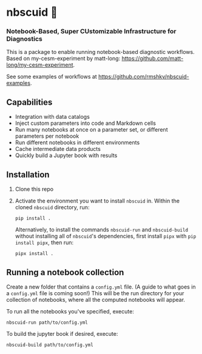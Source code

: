 # nbscuid 🦑

### Notebook-Based, Super CUstomizable Infrastructure for Diagnostics

This is a package to enable running notebook-based diagnostic workflows. Based on my-cesm-experiment by matt-long: https://github.com/matt-long/my-cesm-experiment. 

See some examples of workflows at https://github.com/rmshkv/nbscuid-examples.

## Capabilities

- Integration with data catalogs
- Inject custom parameters into code and Markdown cells
- Run many notebooks at once on a parameter set, or different parameters per notebook
- Run different notebooks in different environments
- Cache intermediate data products
- Quickly build a Jupyter book with results


## Installation

1. Clone this repo

2. Activate the environment you want to install `nbscuid` in. Within the cloned `nbscuid` directory, run:
    ```
    pip install .
    ```
    Alternatively, to install the commands `nbscuid-run` and `nbscuid-build` without installing all of `nbscuid`'s dependencies, first install `pipx` with `pip install pipx`, then run:
    ```
    pipx install .
    ```

## Running a notebook collection

Create a new folder that contains a `config.yml` file. (A guide to what goes in a `config.yml` file is coming soon!) This will be the run directory for your collection of notebooks, where all the computed notebooks will appear.

To run all the notebooks you've specified, execute:

```
nbscuid-run path/to/config.yml
```


To build the jupyter book if desired, execute:

```
nbscuid-build path/to/config.yml
```



